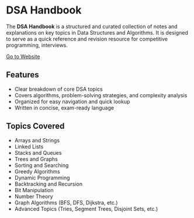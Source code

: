 # DSA Handbook

The **DSA Handbook** is a structured and curated collection of notes and explanations on key topics in Data Structures and Algorithms. It is designed to serve as a quick reference and revision resource for competitive programming, interviews.

[Go to Website](#)

## Features

- Clear breakdown of core DSA topics
- Covers algorithms, problem-solving strategies, and complexity analysis
- Organized for easy navigation and quick lookup
- Written in concise, exam-ready language

## Topics Covered

- Arrays and Strings
- Linked Lists
- Stacks and Queues
- Trees and Graphs
- Sorting and Searching
- Greedy Algorithms
- Dynamic Programming
- Backtracking and Recursion
- Bit Manipulation
- Number Theory
- Graph Algorithms (BFS, DFS, Dijkstra, etc.)
- Advanced Topics (Tries, Segment Trees, Disjoint Sets, etc.)

